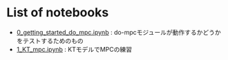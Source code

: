 # List of notebooks

- [0_getting_started_do_mpc.ipynb](0_getting_started_do_mpc.ipynb) : do-mpcモジュールが動作するかどうかをテストするためのもの
- [1_KT_mpc.ipynb](1_KT_mpc.ipynb) : KTモデルでMPCの練習